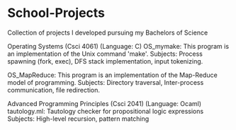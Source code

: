 # School-Projects
Collection of projects I developed pursuing my Bachelors of Science

Operating Systems (Csci 4061) (Language: C)
  OS_mymake:
    This program is an implementation of the Unix command 'make'.
    Subjects: Process spawning (fork, exec), DFS stack implementation, input tokenizing.
    
  OS_MapReduce:
    This program is an implementation of the Map-Reduce model of programming.
    Subjects: Directory traversal, Inter-process communication, file redirection.
    
    
Advanced Programming Principles (Csci 2041) (Language: Ocaml)
  tautology.ml:
    Tautology checker for propositional logic expressions
    Subjects: High-level recursion, pattern matching

